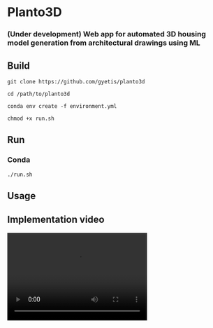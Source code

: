 # Planto3D

### (Under development) Web app for automated 3D housing model generation from architectural drawings using ML

## Build

```
git clone https://github.com/gyetis/planto3d
```
```
cd /path/to/planto3d
```

```
conda env create -f environment.yml
```
```
chmod +x run.sh
```

## Run
### Conda
```
./run.sh
```

## Usage

## Implementation video

<video src="https://github.com/gyetis/planto3d/blob/master/implementation_video/planto3d.mp4" width="320" height="200" controls preload></video>
